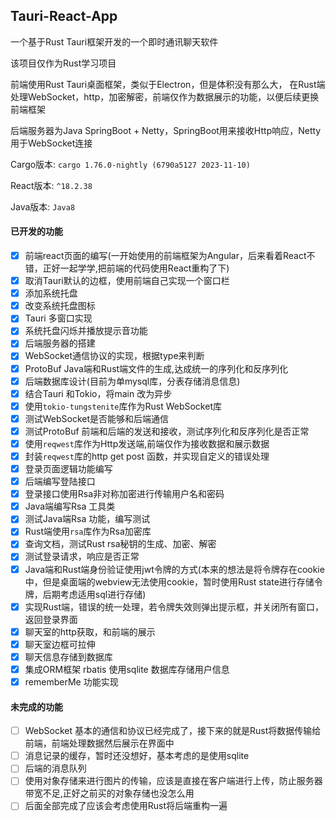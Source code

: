 ## Tauri-React-App

一个基于Rust Tauri框架开发的一个即时通讯聊天软件

该项目仅作为Rust学习项目

前端使用Rust Tauri桌面框架，类似于Electron，但是体积没有那么大， 在Rust端处理WebSocket，http，加密解密，前端仅作为数据展示的功能，以便后续更换前端框架

后端服务器为Java SpringBoot + Netty，SpringBoot用来接收Http响应，Netty用于WebSocket连接

Cargo版本:  `cargo 1.76.0-nightly (6790a5127 2023-11-10)`

React版本:  `^18.2.38`

Java版本:  `Java8`

#### 已开发的功能

- [x] 前端react页面的编写(一开始使用的前端框架为Angular，后来看着React不错，正好一起学学,把前端的代码使用React重构了下)
- [x] 取消Tauri默认的边框，使用前端自己实现一个窗口栏
- [x] 添加系统托盘
- [x] 改变系统托盘图标
- [x] Tauri 多窗口实现
- [x] 系统托盘闪烁并播放提示音功能
- [x] 后端服务器的搭建
- [x] WebSocket通信协议的实现，根据type来判断
- [x] ProtoBuf Java端和Rust端文件的生成,达成统一的序列化和反序列化
- [x] 后端数据库设计(目前为单mysql库，分表存储消息信息)
- [x] 结合Tauri 和Tokio，将main 改为异步
- [x] 使用`tokio-tungstenite`库作为Rust WebSocket库
- [x] 测试WebSocket是否能够和后端通信
- [x] 测试ProtoBuf 前端和后端的发送和接收，测试序列化和反序列化是否正常
- [x] 使用`reqwest`库作为Http发送端,前端仅作为接收数据和展示数据
- [x] 封装`reqwest`库的http get post 函数，并实现自定义的错误处理
- [x] 登录页面逻辑功能编写
- [x] 后端编写登陆接口
- [x] 登录接口使用Rsa非对称加密进行传输用户名和密码
- [x] Java端编写Rsa 工具类
- [x] 测试Java端Rsa 功能，编写测试
- [x] Rust端使用`rsa`库作为Rsa加密库
- [x] 查询文档，测试Rust rsa秘钥的生成、加密、解密
- [x] 测试登录请求，响应是否正常
- [x] Java端和Rust端身份验证使用jwt令牌的方式(本来的想法是将令牌存在cookie中，但是桌面端的webview无法使用cookie，暂时使用Rust state进行存储令牌，后期考虑适用sql进行存储)
- [x] 实现Rust端，错误的统一处理，若令牌失效则弹出提示框，并关闭所有窗口，返回登录界面
- [x] 聊天室的http获取，和前端的展示
- [x] 聊天室边框可拉伸
- [x] 聊天信息存储到数据库
- [x] 集成ORM框架 rbatis 使用sqlite 数据库存储用户信息
- [x] rememberMe 功能实现

#### 未完成的功能

- [ ] WebSocket 基本的通信和协议已经完成了，接下来的就是Rust将数据传输给前端，前端处理数据然后展示在界面中
- [ ] 消息记录的缓存，暂时还没想好，基本考虑的是使用sqlite
- [ ] 后端的消息队列
- [ ] 使用对象存储来进行图片的传输，应该是直接在客户端进行上传，防止服务器带宽不足,正好之前买的对象存储也没怎么用
- [ ] 后面全部完成了应该会考虑使用Rust将后端重构一遍
